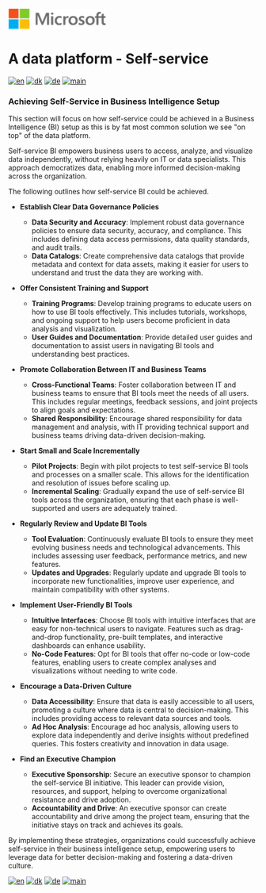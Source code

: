 ![microsoft](../images/microsoft.png)

# A data platform - Self-service

[![en](https://img.shields.io/badge/lang-en-red.svg)](Self-service.md)
[![dk](https://img.shields.io/badge/lang-da--dk-green.svg)](Self-service-da.md)
[![de](https://img.shields.io/badge/lang-de-yellow.svg)](Self-service-de.md)
[![main](https://img.shields.io/badge/main-document-blue.svg)](../../README.md)

### Achieving Self-Service in Business Intelligence Setup

This section will focus on how self-service could be achieved in a Business Intelligence (BI) setup as this is by fat most common solution we see "on top" of the data platform.

Self-service BI empowers business users to access, analyze, and visualize data independently, without relying heavily on IT or data specialists. This approach democratizes data, enabling more informed decision-making across the organization.

The following outlines how self-service BI could be achieved.

* **Establish Clear Data Governance Policies**

   * **Data Security and Accuracy**: Implement robust data governance policies to ensure data security, accuracy, and compliance. This includes defining data access permissions, data quality standards, and audit trails.
   * **Data Catalogs**: Create comprehensive data catalogs that provide metadata and context for data assets, making it easier for users to understand and trust the data they are working with.

* **Offer Consistent Training and Support**

   * **Training Programs**: Develop training programs to educate users on how to use BI tools effectively. This includes tutorials, workshops, and ongoing support to help users become proficient in data analysis and visualization.
   * **User Guides and Documentation**: Provide detailed user guides and documentation to assist users in navigating BI tools and understanding best practices.

* **Promote Collaboration Between IT and Business Teams**
   * **Cross-Functional Teams**: Foster collaboration between IT and business teams to ensure that BI tools meet the needs of all users. This includes regular meetings, feedback sessions, and joint projects to align goals and expectations.
   * **Shared Responsibility**: Encourage shared responsibility for data management and analysis, with IT providing technical support and business teams driving data-driven decision-making.

* **Start Small and Scale Incrementally**

   * **Pilot Projects**: Begin with pilot projects to test self-service BI tools and processes on a smaller scale. This allows for the identification and resolution of issues before scaling up.
   * **Incremental Scaling**: Gradually expand the use of self-service BI tools across the organization, ensuring that each phase is well-supported and users are adequately trained.

* **Regularly Review and Update BI Tools**

   * **Tool Evaluation**: Continuously evaluate BI tools to ensure they meet evolving business needs and technological advancements. This includes assessing user feedback, performance metrics, and new features.
   * **Updates and Upgrades**: Regularly update and upgrade BI tools to incorporate new functionalities, improve user experience, and maintain compatibility with other systems.

* **Implement User-Friendly BI Tools**

   * **Intuitive Interfaces**: Choose BI tools with intuitive interfaces that are easy for non-technical users to navigate. Features such as drag-and-drop functionality, pre-built templates, and interactive dashboards can enhance usability.
   * **No-Code Features**: Opt for BI tools that offer no-code or low-code features, enabling users to create complex analyses and visualizations without needing to write code.

* **Encourage a Data-Driven Culture**

   * **Data Accessibility**: Ensure that data is easily accessible to all users, promoting a culture where data is central to decision-making. This includes providing access to relevant data sources and tools.
   * **Ad Hoc Analysis**: Encourage ad hoc analysis, allowing users to explore data independently and derive insights without predefined queries. This fosters creativity and innovation in data usage.

* **Find an Executive Champion**

   * **Executive Sponsorship**: Secure an executive sponsor to champion the self-service BI initiative. This leader can provide vision, resources, and support, helping to overcome organizational resistance and drive adoption.
   * **Accountability and Drive**: An executive sponsor can create accountability and drive among the project team, ensuring that the initiative stays on track and achieves its goals.

By implementing these strategies, organizations could successfully achieve self-service in their business intelligence setup, empowering users to leverage data for better decision-making and fostering a data-driven culture.

[![en](https://img.shields.io/badge/lang-en-red.svg)](Self-service.md)
[![dk](https://img.shields.io/badge/lang-da--dk-green.svg)](Self-service-da.md)
[![de](https://img.shields.io/badge/lang-de-yellow.svg)](Self-service-de.md)
[![main](https://img.shields.io/badge/main-document-blue.svg)](../../README.md)